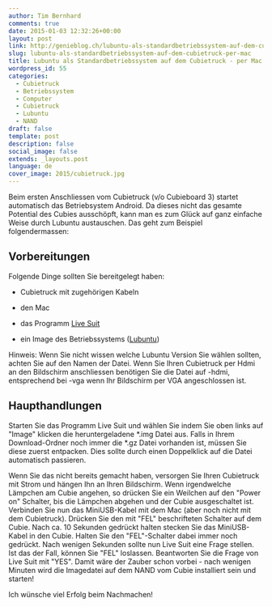 ```yaml
---
author: Tim Bernhard
comments: true
date: 2015-01-03 12:32:26+00:00
layout: post
link: http://genieblog.ch/lubuntu-als-standardbetriebssystem-auf-dem-cubietruck-per-mac/
slug: lubuntu-als-standardbetriebssystem-auf-dem-cubietruck-per-mac
title: Lubuntu als Standardbetriebssystem auf dem Cubietruck - per Mac
wordpress_id: 55
categories:
  - Cubietruck
  - Betriebssystem 
  - Computer 
  - Cubietruck 
  - Lubuntu 
  - NAND
draft: false
template: post
description: false
social_image: false
extends: _layouts.post
language: de
cover_image: 2015/cubietruck.jpg
---
```


Beim ersten Anschliessen vom Cubietruck (v/o Cubieboard 3) startet automatisch das Betriebsystem Android.
Da dieses nicht das gesamte Potential des Cubies ausschöpft, kann man es zum Glück auf ganz einfache Weise durch Lubuntu austauschen.
Das geht zum Beispiel folgendermassen:

## Vorbereitungen

Folgende Dinge sollten Sie bereitgelegt haben:

  * Cubietruck mit zugehörigen Kabeln

  * den Mac

  * das Programm [Live Suit](http://linux-sunxi.org/LiveSuit)

  * ein Image des Betriebssystems ([Lubuntu](http://dl.cubieboard.org/software/a20-cubietruck/lubuntu/ct-lubuntu-nand-v1.02/))

Hinweis: Wenn Sie nicht wissen welche Lubuntu Version Sie wählen sollten, achten Sie auf den Namen der Datei.
Wenn Sie Ihren Cubietruck per Hdmi an den Bildschirm anschliessen benötigen Sie die Datei auf -hdmi, entsprechend bei -vga wenn Ihr Bildschirm per VGA angeschlossen ist. 

## Haupthandlungen

Starten Sie das Programm Live Suit und wählen Sie indem Sie oben links auf "Image" klicken die heruntergeladene *.img Datei aus.
Falls in Ihrem Download-Ordner noch immer die *.gz Datei vorhanden ist, müssen Sie diese zuerst entpacken.
Dies sollte durch einen Doppelklick auf die Datei automatisch passieren.

Wenn Sie das nicht bereits gemacht haben, versorgen Sie Ihren Cubietruck mit Strom und hängen Ihn an Ihren Bildschirm.
Wenn irgendwelche Lämpchen am Cubie angehen, so drücken Sie ein Weilchen auf den "Power on" Schalter, bis die Lämpchen abgehen und der Cubie ausgeschaltet ist.
Verbinden Sie nun das MiniUSB-Kabel mit dem Mac (aber noch nicht mit dem Cubietruck). Drücken Sie den mit "FEL" beschrifteten Schalter auf dem Cubie.
Nach ca. 10 Sekunden gedrückt halten stecken Sie das MiniUSB-Kabel in den Cubie.
Halten Sie den "FEL"-Schalter dabei immer noch gedrückt.
Nach wenigen Sekunden sollte nun Live Suit eine Frage stellen.
Ist das der Fall, können Sie "FEL" loslassen.
Beantworten Sie die Frage von Live Suit mit "YES". Damit wäre der Zauber schon vorbei - nach wenigen Minuten wird die Imagedatei auf dem NAND vom Cubie installiert sein und starten!

Ich wünsche viel Erfolg beim Nachmachen!


